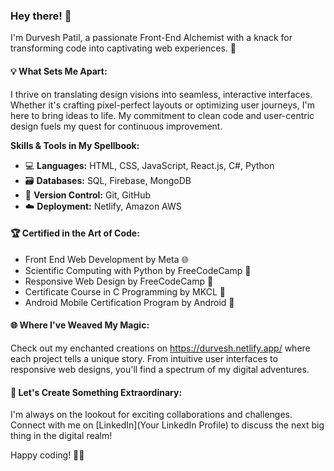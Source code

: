 ### Hey there! 👋

I'm Durvesh Patil, a passionate Front-End Alchemist with a knack for transforming code into captivating web experiences. 🌟

#### 💡 What Sets Me Apart:

I thrive on translating design visions into seamless, interactive interfaces. Whether it's crafting pixel-perfect layouts or optimizing user journeys, I'm here to bring ideas to life. My commitment to clean code and user-centric design fuels my quest for continuous improvement.

**Skills & Tools in My Spellbook:**
- 💻 **Languages:** HTML, CSS, JavaScript, React.js, C#, Python
- 🗃️ **Databases:** SQL, Firebase, MongoDB
- 🔄 **Version Control:** Git, GitHub
- ☁️ **Deployment:** Netlify, Amazon AWS

#### 🏆 Certified in the Art of Code:

- Front End Web Development by Meta 🌐
- Scientific Computing with Python by FreeCodeCamp 🐍
- Responsive Web Design by FreeCodeCamp 📱
- Certificate Course in C Programming by MKCL 🚀
- Android Mobile Certification Program by Android 🤖

#### 🌐 Where I've Weaved My Magic:

Check out my enchanted creations on https://durvesh.netlify.app/ where each project tells a unique story. From intuitive user interfaces to responsive web designs, you'll find a spectrum of my digital adventures.

#### 🚀 Let's Create Something Extraordinary:

I'm always on the lookout for exciting collaborations and challenges. Connect with me on [LinkedIn](Your LinkedIn Profile) to discuss the next big thing in the digital realm!

Happy coding! 🎩✨
